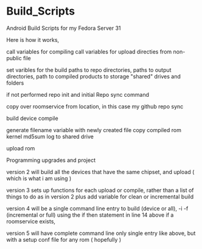 # Build_Scripts
Android Build Scripts for my Fedora Server 31 

Here is how it works,

call variables for compiling
call variables for upload directies from non-public file 

set varibles for the build
   paths to repo directories, 
   paths to output directories,
   path to compiled products to storage "shared" drives and folders

if not performed 
   repo init
      and initial Repo sync command
    
copy over roomservice from location, in this case my github
    repo sync

build device
compile 

generate filename variable with newly created file
copy compiled rom
              kernel
              md5sum
              log
       to shared drive
 
 upload rom
 
 Programming upgrades and project
 
 version 2 
 will build all the devices that have the same chipset, and upload ( which is what i am using )
 
 version 3 
 sets up functions for each upload or compile, rather than a list of things to do as in version 2
   plus add variable for clean or incremental build
  
 version 4 will be a single command line entry to build (device or all), -i -f (incremental or full)
     using the if then statement in line 14 above
     if a roomservice exists,
     
 version 5 will have complete command line only single entry like above, but with a setup conf file for any rom
    ( hopefully )
   
 

